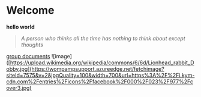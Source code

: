 # Welcome
**hello world**
> *A person who thinks all the time has nothing to think about except thoughts*

[group documents](https://docs.google.com/spreadsheets/d/1nDChCDrNJf4d_pKU3y9YZj-XCJMpLGiEtNDkRtMSCxU/edit#gid=0)
![image]([https://upload.wikimedia.org/wikipedia/commons/6/6d/Lionhead_rabbit_Dobby.jpg](https://wompampsupport.azureedge.net/fetchimage?siteId=7575&v=2&jpgQuality=100&width=700&url=https%3A%2F%2Fi.kym-cdn.com%2Fentries%2Ficons%2Ffacebook%2F000%2F023%2F977%2Fcover3.jpg)
